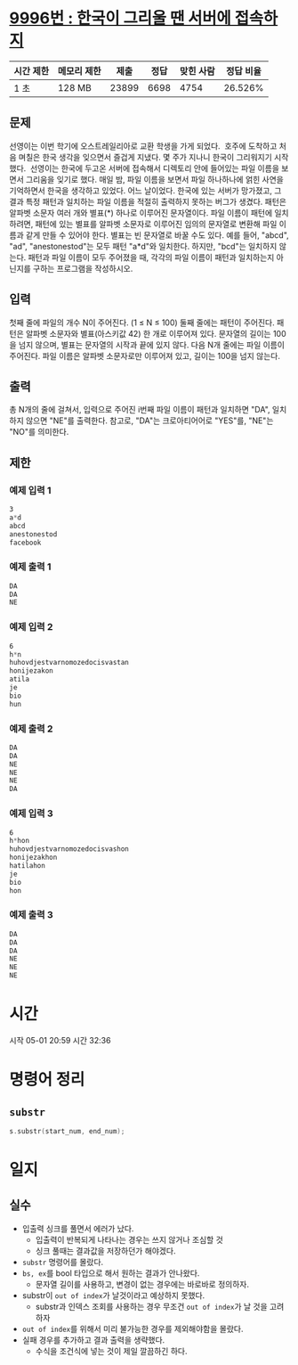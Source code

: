 [9996번 : 한국이 그리울 땐 서버에 접속하지](https://www.acmicpc.net/problem/9996)
==================================================================

| 시간 제한 | 메모리 제한 | 제출 | 정답 | 맞힌 사람 | 정답 비율 |
| --- | --- | --- | --- | --- | --- |
| 1 초 | 128 MB | 23899 | 6698 | 4754 | 26.526% |


문제
--
선영이는 이번 학기에 오스트레일리아로 교환 학생을 가게 되었다. 
호주에 도착하고 처음 며칠은 한국 생각을 잊으면서 즐겁게 지냈다. 몇 주가 지나니 한국이 그리워지기 시작했다. 
선영이는 한국에 두고온 서버에 접속해서 디렉토리 안에 들어있는 파일 이름을 보면서 그리움을 잊기로 했다. 매일 밤, 파일 이름을 보면서 파일 하나하나에 얽힌 사연을 기억하면서 한국을 생각하고 있었다.
어느 날이었다. 한국에 있는 서버가 망가졌고, 그 결과 특정 패턴과 일치하는 파일 이름을 적절히 출력하지 못하는 버그가 생겼다.
패턴은 알파벳 소문자 여러 개와 별표(\*) 하나로 이루어진 문자열이다.
파일 이름이 패턴에 일치하려면, 패턴에 있는 별표를 알파벳 소문자로 이루어진 임의의 문자열로 변환해 파일 이름과 같게 만들 수 있어야 한다. 별표는 빈 문자열로 바꿀 수도 있다. 예를 들어, "abcd", "ad", "anestonestod"는 모두 패턴 "a\*d"와 일치한다. 하지만, "bcd"는 일치하지 않는다.
패턴과 파일 이름이 모두 주어졌을 때, 각각의 파일 이름이 패턴과 일치하는지 아닌지를 구하는 프로그램을 작성하시오.


입력
--
첫째 줄에 파일의 개수 N이 주어진다. (1 ≤ N ≤ 100)
둘째 줄에는 패턴이 주어진다. 패턴은 알파벳 소문자와 별표(아스키값 42) 한 개로 이루어져 있다. 문자열의 길이는 100을 넘지 않으며, 별표는 문자열의 시작과 끝에 있지 않다.
다음 N개 줄에는 파일 이름이 주어진다. 파일 이름은 알파벳 소문자로만 이루어져 있고, 길이는 100을 넘지 않는다.


출력
--
총 N개의 줄에 걸쳐서, 입력으로 주어진 i번째 파일 이름이 패턴과 일치하면 "DA", 일치하지 않으면 "NE"를 출력한다.
참고로, "DA"는 크로아티어어로 "YES"를, "NE"는 "NO"를 의미한다.


제한
--


### 예제 입력 1
```css
3
a*d
abcd
anestonestod
facebook
```


### 예제 출력 1
```css
DA
DA
NE
```


### 예제 입력 2
```css
6
h*n
huhovdjestvarnomozedocisvastan
honijezakon
atila
je
bio
hun
```


### 예제 출력 2
```css
DA
DA
NE
NE
NE
DA
```

### 예제 입력 3
```css
6
h*hon
huhovdjestvarnomozedocisvashon
honijezakhon
hatilahon
je
bio
hon
```


### 예제 출력 3
```css
DA
DA
DA
NE
NE
NE
```

# 시간
시작 05-01 20:59
시간 32:36

# 명령어 정리
## `substr`
```cpp
s.substr(start_num, end_num);
```

# 일지
## 실수
- 입출력 싱크를 풀면서 에러가 났다.
  - 입출력이 반복되게 나타나는 경우는 쓰지 않거나 조심할 것
  - 싱크 풀때는 결과값을 저장하던가 해야겠다.
- `substr` 명령어를 몰랐다.
- `bs, ex`를 bool 타입으로 해서 원하는 결과가 안나왔다.
  - 문자열 길이를 사용하고, 변경이 없는 경우에는 바로바로 정의하자.
- substr이 `out of index`가 날것이라고 예상하지 못했다.
  - substr과 인덱스 조회를 사용하는 경우 무조건 `out of index`가 날 것을 고려하자
- `out of index`를 위해서 미리 불가능한 경우를 제외해야함을 몰랐다. 
- 실패 경우를 추가하고 결과 출력을 생략했다.
  - 수식을 조건식에 넣는 것이 제일 깔끔하긴 하다.